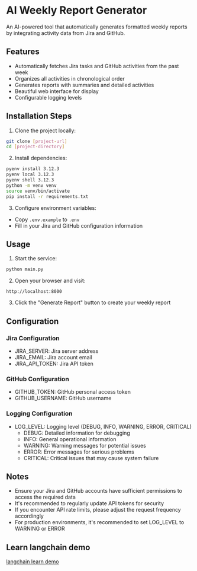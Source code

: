 # AI Weekly Report Generator

An AI-powered tool that automatically generates formatted weekly reports by integrating activity data from Jira and GitHub.

## Features

- Automatically fetches Jira tasks and GitHub activities from the past week
- Organizes all activities in chronological order
- Generates reports with summaries and detailed activities
- Beautiful web interface for display
- Configurable logging levels

## Installation Steps

1. Clone the project locally:
```bash
git clone [project-url]
cd [project-directory]
```

2. Install dependencies:
```bash
pyenv install 3.12.3
pyenv local 3.12.3
pyenv shell 3.12.3
python -m venv venv
source venv/bin/activate
pip install -r requirements.txt
```

3. Configure environment variables:
- Copy `.env.example` to `.env`
- Fill in your Jira and GitHub configuration information

## Usage

1. Start the service:
```bash
python main.py
```

2. Open your browser and visit:
```
http://localhost:8000
```

3. Click the "Generate Report" button to create your weekly report

## Configuration

### Jira Configuration
- JIRA_SERVER: Jira server address
- JIRA_EMAIL: Jira account email
- JIRA_API_TOKEN: Jira API token

### GitHub Configuration
- GITHUB_TOKEN: GitHub personal access token
- GITHUB_USERNAME: GitHub username

### Logging Configuration
- LOG_LEVEL: Logging level (DEBUG, INFO, WARNING, ERROR, CRITICAL)
  - DEBUG: Detailed information for debugging
  - INFO: General operational information
  - WARNING: Warning messages for potential issues
  - ERROR: Error messages for serious problems
  - CRITICAL: Critical issues that may cause system failure

## Notes

- Ensure your Jira and GitHub accounts have sufficient permissions to access the required data
- It's recommended to regularly update API tokens for security
- If you encounter API rate limits, please adjust the request frequency accordingly
- For production environments, it's recommended to set LOG_LEVEL to WARNING or ERROR 

## Learn langchain demo
[langchain learn demo](./langchain_demo.py)